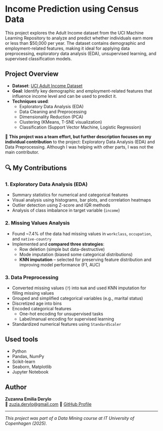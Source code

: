 # Income Prediction using Census Data
This project explores the Adult Income dataset from the UCI Machine Learning Repository to analyze and predict whether individuals earn more or less than $50,000 per year. The dataset contains demographic and employment-related features, making it ideal for applying data preprocessing, exploratory data analysis (EDA), unsupervised learning, and supervised classification models.

## Project Overview
- **Dataset**: [UCI Adult Income Dataset](https://archive.ics.uci.edu/ml/datasets/adult)
- **Goal**: Identify key demographic and employment-related features that influence income level and can be used to predict it. 
- **Techniques used**:
  - Exploratory Data Analysis (EDA)
  - Data Cleaning and Preprocessing
  - Dimensionality Reduction (PCA)
  - Clustering (KMeans, T-SNE visualization)
  - Classification (Support Vector Machine, Logistic Regression)
 
📌 **This project was a team effort, but further description focuses on my individual contribution** to the project: Exploratory Data Analysis (EDA) and Data Preprocessing. Although I was helping with other parts, I was not the main contributor. 

## 🔍 My Contributions
### 1. Exploratory Data Analysis (EDA)
- Summary statistics for numerical and categorical features
- Visual analysis using histograms, bar plots, and correlation heatmaps
- Outlier detection using Z-score and IQR methods
- Analysis of class imbalance in target variable (`income`)

### 2. Missing Values Analysis
- Found ~7.4% of the data had missing values in `workclass`, `occupation`, and `native-country`
- Implemented and **compared three strategies**:
  - Row deletion (simple but data-destructive)
  - Mode imputation (biased some categorical distributions)
  - **KNN imputation** – selected for preserving feature distribution and improving model performance (F1, AUC)

### 3. Data Preprocessing
- Converted missing values (`?`) into `NaN` and used KNN imputation for filling missing values
- Grouped and simplified categorical variables (e.g., marital status)
- Discretized age into bins
- Encoded categorical features
  - One-hot encoding for unsupervised tasks
  - Label/manual encoding for supervised learning
- Standardized numerical features using `StandardScaler`
 
## Used tools
- Python
- Pandas, NumPy
- Scikit-learn
- Seaborn, Matplotlib
- Jupyter Notebook

## Author
**Zuzanna Emilia Derylo**  
📧 zuzia.derylo@gmail.com
🔗 [GitHub Profile](https://github.com/zuzannaderylo)

---

*This project was part of a Data Mining course at IT University of Copenhagen (2025).*
